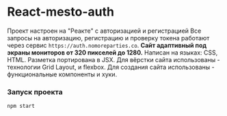 # **React-mesto-auth**  
Проект настроен на "Реакте" с авторизацией  и регистрацией
Все запросы на авторизацию, регистрацию и проверку токена работают через сервис `https://auth.nomoreparties.co`.
**Сайт адаптивный под экраны мониторов от 320 пикселей до 1280.**
Написан на языках: CSS, HTML. Разметка портирована в JSX.
Для вёрстки сайта использованы - технологии Grid Layout, и flexbox.
Для создания сайта использованы - функциональные компоненты и хуки.
### Запуск проекта
`npm start`
